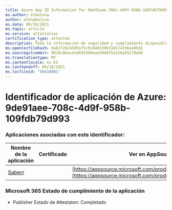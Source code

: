 ```yaml
---
title: Azure App ID Information for 9de91aee-708c-4d9f-958b-109fdb79d993
ms.author: elmalova
author: elenamalova
ms.date: 09/16/2021
ms.topic: article
ms.service: attestation
certification_type: attested
description: Toda la información de seguridad y cumplimiento disponible para 9de91aee-708c-4d9f-958b-109fdb79d993.
ms.openlocfilehash: 8a82728245d5175c9c849339b53d174336a4d5d1
ms.sourcegitcommit: 9010c9bace5d935309eae5098f5a126a55270eb6
ms.translationtype: MT
ms.contentlocale: es-ES
ms.lasthandoff: 09/18/2021
ms.locfileid: "59434981"
---
```

# <a name="azure-app-id-9de91aee-708c-4d9f-958b-109fdb79d993"></a>Identificador de aplicación de Azure: 9de91aee-708c-4d9f-958b-109fdb79d993


### <a name="apps-associated-with-this-id"></a>Aplicaciones asociadas con este identificador:
| **Nombre de la aplicación** | **Certificado** | **Ver en AppSource** |
|--------------|---------------|-----------------------|
| [Saberr](https://docs.microsoft.com/microsoft-365-app-certification/forward/WA200001501) |  | [https://appsource.microsoft.com/product/office/WA200001501](https://appsource.microsoft.com/product/office/WA200001501) |

### <a name="microsoft-365-app-compliance-status"></a>Microsoft 365 Estado de cumplimiento de la aplicación
- Publisher Estado de Attestaton: Completado

